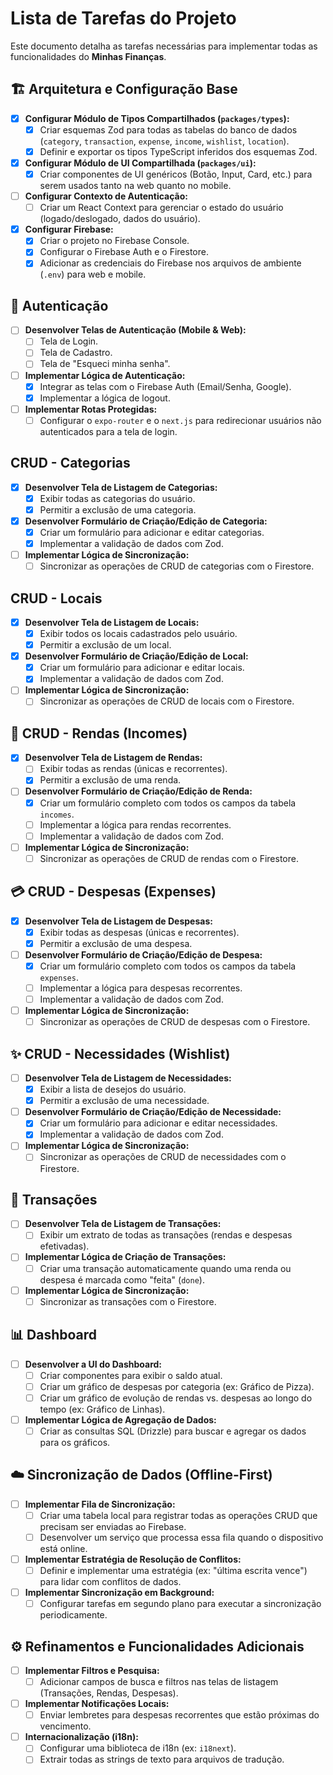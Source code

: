 # Lista de Tarefas do Projeto

Este documento detalha as tarefas necessárias para implementar todas as funcionalidades do **Minhas Finanças**.

## 🏗️ Arquitetura e Configuração Base

-   [x] **Configurar Módulo de Tipos Compartilhados (`packages/types`):**
    -   [x] Criar esquemas Zod para todas as tabelas do banco de dados (`category`, `transaction`, `expense`, `income`, `wishlist`, `location`).
    -   [x] Definir e exportar os tipos TypeScript inferidos dos esquemas Zod.
-   [x] **Configurar Módulo de UI Compartilhada (`packages/ui`):**
    -   [x] Criar componentes de UI genéricos (Botão, Input, Card, etc.) para serem usados tanto na web quanto no mobile.
-   [ ] **Configurar Contexto de Autenticação:**
    -   [ ] Criar um React Context para gerenciar o estado do usuário (logado/deslogado, dados do usuário).
-   [x] **Configurar Firebase:**
    -   [x] Criar o projeto no Firebase Console.
    -   [x] Configurar o Firebase Auth e o Firestore.
    -   [x] Adicionar as credenciais do Firebase nos arquivos de ambiente (`.env`) para web e mobile.

## 🔐 Autenticação

-   [ ] **Desenvolver Telas de Autenticação (Mobile & Web):**
    -   [ ] Tela de Login.
    -   [ ] Tela de Cadastro.
    -   [ ] Tela de "Esqueci minha senha".
-   [ ] **Implementar Lógica de Autenticação:**
    -   [x] Integrar as telas com o Firebase Auth (Email/Senha, Google).
    -   [x] Implementar a lógica de logout.
-   [ ] **Implementar Rotas Protegidas:**
    -   [ ] Configurar o `expo-router` e o `next.js` para redirecionar usuários não autenticados para a tela de login.

##  CRUD - Categorias

-   [x] **Desenvolver Tela de Listagem de Categorias:**
    -   [x] Exibir todas as categorias do usuário.
    -   [x] Permitir a exclusão de uma categoria.
-   [x] **Desenvolver Formulário de Criação/Edição de Categoria:**
    -   [x] Criar um formulário para adicionar e editar categorias.
    -   [x] Implementar a validação de dados com Zod.
-   [ ] **Implementar Lógica de Sincronização:**
    -   [ ] Sincronizar as operações de CRUD de categorias com o Firestore.

##  CRUD - Locais

-   [x] **Desenvolver Tela de Listagem de Locais:**
    -   [x] Exibir todos os locais cadastrados pelo usuário.
    -   [x] Permitir a exclusão de um local.
-   [x] **Desenvolver Formulário de Criação/Edição de Local:**
    -   [x] Criar um formulário para adicionar e editar locais.
    -   [x] Implementar a validação de dados com Zod.
-   [ ] **Implementar Lógica de Sincronização:**
    -   [ ] Sincronizar as operações de CRUD de locais com o Firestore.

## 💸 CRUD - Rendas (Incomes)

-   [x] **Desenvolver Tela de Listagem de Rendas:**
    -   [ ] Exibir todas as rendas (únicas e recorrentes).
    -   [x] Permitir a exclusão de uma renda.
-   [ ] **Desenvolver Formulário de Criação/Edição de Renda:**
    -   [x] Criar um formulário completo com todos os campos da tabela `incomes`.
    -   [ ] Implementar a lógica para rendas recorrentes.
    -   [ ] Implementar a validação de dados com Zod.
-   [ ] **Implementar Lógica de Sincronização:**
    -   [ ] Sincronizar as operações de CRUD de rendas com o Firestore.

## 💳 CRUD - Despesas (Expenses)

-   [x] **Desenvolver Tela de Listagem de Despesas:**
    -   [x] Exibir todas as despesas (únicas e recorrentes).
    -   [x] Permitir a exclusão de uma despesa.
-   [ ] **Desenvolver Formulário de Criação/Edição de Despesa:**
    -   [x] Criar um formulário completo com todos os campos da tabela `expenses`.
    -   [ ] Implementar a lógica para despesas recorrentes.
    -   [ ] Implementar a validação de dados com Zod.
-   [ ] **Implementar Lógica de Sincronização:**
    -   [ ] Sincronizar as operações de CRUD de despesas com o Firestore.

## ✨ CRUD - Necessidades (Wishlist)

-   [ ] **Desenvolver Tela de Listagem de Necessidades:**
    -   [x] Exibir a lista de desejos do usuário.
    -   [x] Permitir a exclusão de uma necessidade.
-   [ ] **Desenvolver Formulário de Criação/Edição de Necessidade:**
    -   [x] Criar um formulário para adicionar e editar necessidades.
    -   [x] Implementar a validação de dados com Zod.
-   [ ] **Implementar Lógica de Sincronização:**
    -   [ ] Sincronizar as operações de CRUD de necessidades com o Firestore.

## 🔄 Transações

-   [ ] **Desenvolver Tela de Listagem de Transações:**
    -   [ ] Exibir um extrato de todas as transações (rendas e despesas efetivadas).
-   [ ] **Implementar Lógica de Criação de Transações:**
    -   [ ] Criar uma transação automaticamente quando uma renda ou despesa é marcada como "feita" (`done`).
-   [ ] **Implementar Lógica de Sincronização:**
    -   [ ] Sincronizar as transações com o Firestore.

## 📊 Dashboard

-   [ ] **Desenvolver a UI do Dashboard:**
    -   [ ] Criar componentes para exibir o saldo atual.
    -   [ ] Criar um gráfico de despesas por categoria (ex: Gráfico de Pizza).
    -   [ ] Criar um gráfico de evolução de rendas vs. despesas ao longo do tempo (ex: Gráfico de Linhas).
-   [ ] **Implementar Lógica de Agregação de Dados:**
    -   [ ] Criar as consultas SQL (Drizzle) para buscar e agregar os dados para os gráficos.

## ☁️ Sincronização de Dados (Offline-First)

-   [ ] **Implementar Fila de Sincronização:**
    -   [ ] Criar uma tabela local para registrar todas as operações CRUD que precisam ser enviadas ao Firebase.
    -   [ ] Desenvolver um serviço que processa essa fila quando o dispositivo está online.
-   [ ] **Implementar Estratégia de Resolução de Conflitos:**
    -   [ ] Definir e implementar uma estratégia (ex: "última escrita vence") para lidar com conflitos de dados.
-   [ ] **Implementar Sincronização em Background:**
    -   [ ] Configurar tarefas em segundo plano para executar a sincronização periodicamente.

## ⚙️ Refinamentos e Funcionalidades Adicionais

-   [ ] **Implementar Filtros e Pesquisa:**
    -   [ ] Adicionar campos de busca e filtros nas telas de listagem (Transações, Rendas, Despesas).
-   [ ] **Implementar Notificações Locais:**
    -   [ ] Enviar lembretes para despesas recorrentes que estão próximas do vencimento.
-   [ ] **Internacionalização (i18n):**
    -   [ ] Configurar uma biblioteca de i18n (ex: `i18next`).
    -   [ ] Extrair todas as strings de texto para arquivos de tradução.
